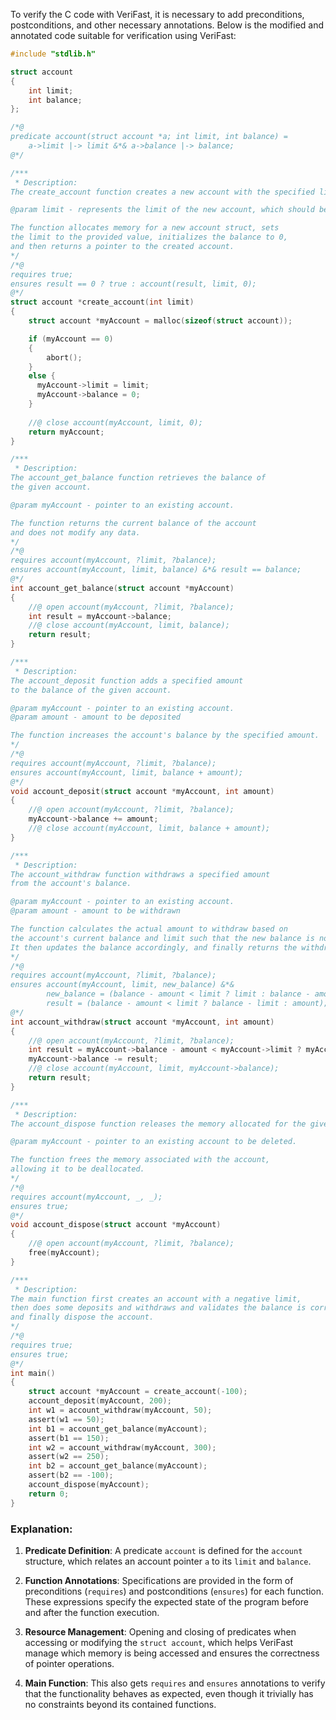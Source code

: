 To verify the C code with VeriFast, it is necessary to add preconditions, postconditions, and other necessary annotations. Below is the modified and annotated code suitable for verification using VeriFast:

```c
#include "stdlib.h"

struct account
{
    int limit;
    int balance;
};

/*@
predicate account(struct account *a; int limit, int balance) =
    a->limit |-> limit &*& a->balance |-> balance;
@*/

/***
 * Description:
The create_account function creates a new account with the specified limit.

@param limit - represents the limit of the new account, which should be no greater than 0.

The function allocates memory for a new account struct, sets
the limit to the provided value, initializes the balance to 0,
and then returns a pointer to the created account.
*/
/*@
requires true;
ensures result == 0 ? true : account(result, limit, 0);
@*/
struct account *create_account(int limit)
{
    struct account *myAccount = malloc(sizeof(struct account));

    if (myAccount == 0)
    {
        abort();
    }
    else {
      myAccount->limit = limit;
      myAccount->balance = 0;
    }
    
    //@ close account(myAccount, limit, 0);
    return myAccount;
}

/***
 * Description:
The account_get_balance function retrieves the balance of
the given account.

@param myAccount - pointer to an existing account.

The function returns the current balance of the account
and does not modify any data.
*/
/*@
requires account(myAccount, ?limit, ?balance);
ensures account(myAccount, limit, balance) &*& result == balance;
@*/
int account_get_balance(struct account *myAccount)
{
    //@ open account(myAccount, ?limit, ?balance);
    int result = myAccount->balance;
    //@ close account(myAccount, limit, balance);
    return result;
}

/***
 * Description:
The account_deposit function adds a specified amount
to the balance of the given account.

@param myAccount - pointer to an existing account.
@param amount - amount to be deposited

The function increases the account's balance by the specified amount.
*/
/*@
requires account(myAccount, ?limit, ?balance);
ensures account(myAccount, limit, balance + amount);
@*/
void account_deposit(struct account *myAccount, int amount)
{
    //@ open account(myAccount, ?limit, ?balance);
    myAccount->balance += amount;
    //@ close account(myAccount, limit, balance + amount);
}

/***
 * Description:
The account_withdraw function withdraws a specified amount
from the account's balance.

@param myAccount - pointer to an existing account.
@param amount - amount to be withdrawn

The function calculates the actual amount to withdraw based on
the account's current balance and limit such that the new balance is no less than limit.
It then updates the balance accordingly, and finally returns the withdrawn amount.
*/
/*@
requires account(myAccount, ?limit, ?balance);
ensures account(myAccount, limit, new_balance) &*&
        new_balance = (balance - amount < limit ? limit : balance - amount) &*&
        result = (balance - amount < limit ? balance - limit : amount);
@*/
int account_withdraw(struct account *myAccount, int amount)
{
    //@ open account(myAccount, ?limit, ?balance);
    int result = myAccount->balance - amount < myAccount->limit ? myAccount->balance - myAccount->limit : amount;
    myAccount->balance -= result;
    //@ close account(myAccount, limit, myAccount->balance);
    return result;
}

/***
 * Description:
The account_dispose function releases the memory allocated for the given account.

@param myAccount - pointer to an existing account to be deleted.

The function frees the memory associated with the account,
allowing it to be deallocated.
*/
/*@
requires account(myAccount, _, _);
ensures true;
@*/
void account_dispose(struct account *myAccount)
{
    //@ open account(myAccount, ?limit, ?balance);
    free(myAccount);
}

/***
 * Description:
The main function first creates an account with a negative limit, 
then does some deposits and withdraws and validates the balance is correct,
and finally dispose the account.
*/
/*@
requires true;
ensures true;
@*/
int main()
{
    struct account *myAccount = create_account(-100);
    account_deposit(myAccount, 200);
    int w1 = account_withdraw(myAccount, 50);
    assert(w1 == 50);
    int b1 = account_get_balance(myAccount);
    assert(b1 == 150);
    int w2 = account_withdraw(myAccount, 300);
    assert(w2 == 250);
    int b2 = account_get_balance(myAccount);
    assert(b2 == -100);
    account_dispose(myAccount);
    return 0;
}
```

### Explanation:

1. **Predicate Definition**: A predicate `account` is defined for the `account` structure, which relates an account pointer `a` to its `limit` and `balance`.
   
2. **Function Annotations**: Specifications are provided in the form of preconditions (`requires`) and postconditions (`ensures`) for each function. These expressions specify the expected state of the program before and after the function execution.

3. **Resource Management**: Opening and closing of predicates when accessing or modifying the `struct account`, which helps VeriFast manage which memory is being accessed and ensures the correctness of pointer operations.

4. **Main Function**: This also gets `requires` and `ensures` annotations to verify that the functionality behaves as expected, even though it trivially has no constraints beyond its contained functions.
